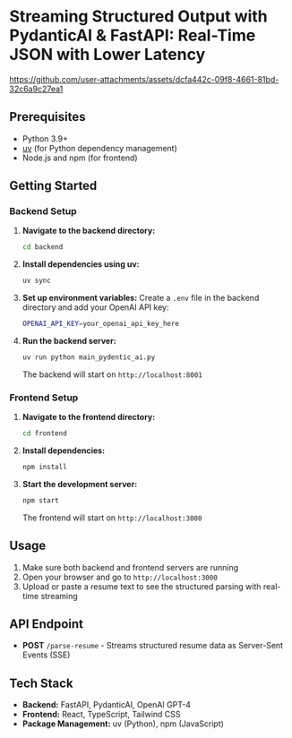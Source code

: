 # Streaming Structured Output with PydanticAI & FastAPI: Real-Time JSON with Lower Latency
https://github.com/user-attachments/assets/dcfa442c-09f8-4661-81bd-32c6a9c27ea1
## Prerequisites

- Python 3.9+ 
- [uv](https://docs.astral.sh/uv/) (for Python dependency management)
- Node.js and npm (for frontend)

## Getting Started

### Backend Setup

1. **Navigate to the backend directory:**
   ```bash
   cd backend
   ```

2. **Install dependencies using uv:**
   ```bash
   uv sync
   ```

3. **Set up environment variables:**
   Create a `.env` file in the backend directory and add your OpenAI API key:
   ```bash
   OPENAI_API_KEY=your_openai_api_key_here
   ```

4. **Run the backend server:**
   ```bash
   uv run python main_pydentic_ai.py
   ```

   The backend will start on `http://localhost:8001`

### Frontend Setup

1. **Navigate to the frontend directory:**
   ```bash
   cd frontend
   ```

2. **Install dependencies:**
   ```bash
   npm install
   ```

3. **Start the development server:**
   ```bash
   npm start
   ```

   The frontend will start on `http://localhost:3000`

## Usage

1. Make sure both backend and frontend servers are running
2. Open your browser and go to `http://localhost:3000`
3. Upload or paste a resume text to see the structured parsing with real-time streaming

## API Endpoint

- **POST** `/parse-resume` - Streams structured resume data as Server-Sent Events (SSE)

## Tech Stack

- **Backend:** FastAPI, PydanticAI, OpenAI GPT-4
- **Frontend:** React, TypeScript, Tailwind CSS
- **Package Management:** uv (Python), npm (JavaScript) 
